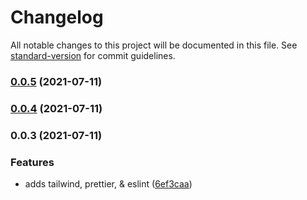 # Changelog

All notable changes to this project will be documented in this file. See [standard-version](https://github.com/conventional-changelog/standard-version) for commit guidelines.

### [0.0.5](https://github.com/davidroyer/vup/compare/v0.0.4...v0.0.5) (2021-07-11)

### [0.0.4](https://github.com/davidroyer/vup/compare/v0.0.3...v0.0.4) (2021-07-11)

### 0.0.3 (2021-07-11)


### Features

* adds tailwind, prettier, & eslint ([6ef3caa](https://github.com/davidroyer/vup/commit/6ef3caacbcae9f1265dd782e8b58c4d91c9fc219))
